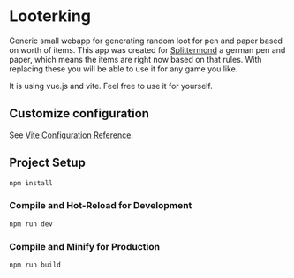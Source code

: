 # Looterking

Generic small webapp for generating random loot for pen and paper based on worth of items. This app was created for [Splittermond](https://www.splittermond.de/) a german pen and paper, which means the items are right now based on that rules. With replacing these you will be able to use it for any game you like. 


It is using vue.js and vite. Feel free to use it for yourself. 

## Customize configuration

See [Vite Configuration Reference](https://vitejs.dev/config/).

## Project Setup

```sh
npm install
```

### Compile and Hot-Reload for Development

```sh
npm run dev
```

### Compile and Minify for Production

```sh
npm run build
```
